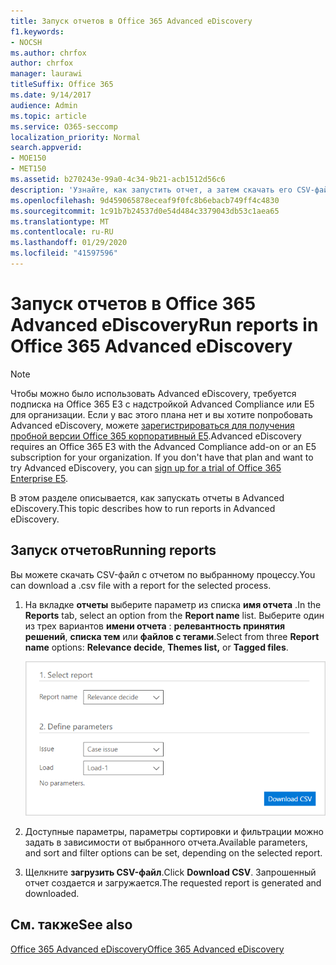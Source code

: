 ```yaml
---
title: Запуск отчетов в Office 365 Advanced eDiscovery
f1.keywords:
- NOCSH
ms.author: chrfox
author: chrfox
manager: laurawi
titleSuffix: Office 365
ms.date: 9/14/2017
audience: Admin
ms.topic: article
ms.service: O365-seccomp
localization_priority: Normal
search.appverid:
- MOE150
- MET150
ms.assetid: b270243e-99a0-4c34-9b21-acb1512d56c6
description: 'Узнайте, как запустить отчет, а затем скачать его CSV-файл в Office 365 Advanced eDiscovery.  '
ms.openlocfilehash: 9d459065878eceaf9f0fc8b6ebacb749ff4c4830
ms.sourcegitcommit: 1c91b7b24537d0e54d484c3379043db53c1aea65
ms.translationtype: MT
ms.contentlocale: ru-RU
ms.lasthandoff: 01/29/2020
ms.locfileid: "41597596"
---
```

# <a name="run-reports-in-office-365-advanced-ediscovery"></a><span data-ttu-id="35cb1-103">Запуск отчетов в Office 365 Advanced eDiscovery</span><span class="sxs-lookup"><span data-stu-id="35cb1-103">Run reports in Office 365 Advanced eDiscovery</span></span>

> [!NOTE]
> <span data-ttu-id="35cb1-p101">Чтобы можно было использовать Advanced eDiscovery, требуется подписка на Office 365 E3 с надстройкой Advanced Compliance или E5 для организации. Если у вас этого плана нет и вы хотите попробовать Advanced eDiscovery, можете [зарегистрироваться для получения пробной версии Office 365 корпоративный E5](https://go.microsoft.com/fwlink/p/?LinkID=698279).</span><span class="sxs-lookup"><span data-stu-id="35cb1-p101">Advanced eDiscovery requires an Office 365 E3 with the Advanced Compliance add-on or an E5 subscription for your organization. If you don't have that plan and want to try Advanced eDiscovery, you can [sign up for a trial of Office 365 Enterprise E5](https://go.microsoft.com/fwlink/p/?LinkID=698279).</span></span> 
  
<span data-ttu-id="35cb1-106">В этом разделе описывается, как запускать отчеты в Advanced eDiscovery.</span><span class="sxs-lookup"><span data-stu-id="35cb1-106">This topic describes how to run reports in Advanced eDiscovery.</span></span>
  
## <a name="running-reports"></a><span data-ttu-id="35cb1-107">Запуск отчетов</span><span class="sxs-lookup"><span data-stu-id="35cb1-107">Running reports</span></span>

<span data-ttu-id="35cb1-108">Вы можете скачать CSV-файл с отчетом по выбранному процессу.</span><span class="sxs-lookup"><span data-stu-id="35cb1-108">You can download a .csv file with a report for the selected process.</span></span>
  
1. <span data-ttu-id="35cb1-109">На вкладке **отчеты** выберите параметр из списка **имя отчета** .</span><span class="sxs-lookup"><span data-stu-id="35cb1-109">In the **Reports** tab, select an option from the **Report name** list.</span></span> <span data-ttu-id="35cb1-110">Выберите один из трех вариантов **имени отчета** : **релевантность принятия решений**, **списка тем** или **файлов с тегами**.</span><span class="sxs-lookup"><span data-stu-id="35cb1-110">Select from three **Report name** options: **Relevance decide**, **Themes list,** or **Tagged files**.</span></span>
    
    ![Отчеты с аналитическими сведениями по обнаружению электронных данных](media/f16aee7a-508f-4acc-99bc-a2c8dec01312.png)
  
2. <span data-ttu-id="35cb1-112">Доступные параметры, параметры сортировки и фильтрации можно задать в зависимости от выбранного отчета.</span><span class="sxs-lookup"><span data-stu-id="35cb1-112">Available parameters, and sort and filter options can be set, depending on the selected report.</span></span> 
    
3. <span data-ttu-id="35cb1-113">Щелкните **загрузить CSV-файл**.</span><span class="sxs-lookup"><span data-stu-id="35cb1-113">Click **Download CSV**.</span></span> <span data-ttu-id="35cb1-114">Запрошенный отчет создается и загружается.</span><span class="sxs-lookup"><span data-stu-id="35cb1-114">The requested report is generated and downloaded.</span></span>
    
## <a name="see-also"></a><span data-ttu-id="35cb1-115">См. также</span><span class="sxs-lookup"><span data-stu-id="35cb1-115">See also</span></span>

[<span data-ttu-id="35cb1-116">Office 365 Advanced eDiscovery</span><span class="sxs-lookup"><span data-stu-id="35cb1-116">Office 365 Advanced eDiscovery</span></span>](office-365-advanced-ediscovery.md)


